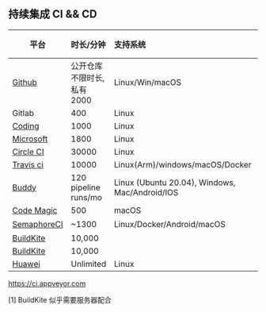 ## 持续集成 CI && CD

| 平台                                                          | 时长/分钟                 | 支持系统                                       | 最大执行时间/分钟 | 并发              |
| ------------------------------------------------------------- | :------------------------ | :--------------------------------------------- | ----------------- | :---------------- |
| [Github](https://github.com/features/actions)                 | 公开仓库不限时长,私有2000 | Linux/Win/macOS                                |                   | 20/macOS最多 5 个 |
| Gitlab                                                        | 400                       | Linux                                          | 30                | 1                 |
| [Coding](https://coding.net)                                  | 1000                      | Linux                                          |                   | 1                 |
| [Microsoft](https://dev.azure.com)                            | 1800                      | Linux                                          |                   |                   |
| [Circle CI](https://circleci.com)                             | 30000                     | Linux                                          | 30                |                   |
| [Travis ci](https://www.travis-ci.com)                        | 10000                     | Linux(Arm)/windows/macOS/Docker                | 30                | 30                |
| [Buddy](https://buddy.works)                                  | 120 pipeline runs/mo      | Linux (Ubuntu 20.04), Windows, Mac/Android/IOS | 未知              | 1                 |
| [Code Magic](https://codemagic.io)                            | 500                       | macOS                                          | 120               |                   |
| [SemaphoreCI ](https://semaphoreci.com)                       | ~1300                     | Linux/Docker/Android/macOS                     | 未知              | 1                 |
| [BuildKite](https://buildkite.com)                            | 10,000                    |                                                | Unlimited         | Unlimited         |
| [BuildKite](https://buildkite.com)                            | 10,000                    |                                                | Unlimited         | Unlimited         |
| [Huawei](https://www.huaweicloud.com/product/cloudbuild.html) | Unlimited                 | Linux                                          | Unlimited         | 5                 |


https://ci.appveyor.com


[1] BuildKite 似乎需要服务器配合